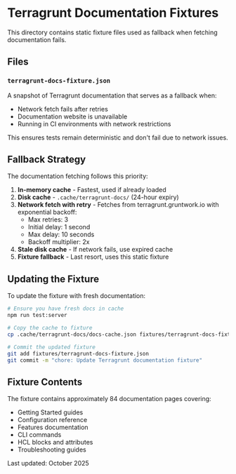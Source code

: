 # Terragrunt Documentation Fixtures

This directory contains static fixture files used as fallback when fetching documentation fails.

## Files

### `terragrunt-docs-fixture.json`

A snapshot of Terragrunt documentation that serves as a fallback when:
- Network fetch fails after retries
- Documentation website is unavailable
- Running in CI environments with network restrictions

This ensures tests remain deterministic and don't fail due to network issues.

## Fallback Strategy

The documentation fetching follows this priority:

1. **In-memory cache** - Fastest, used if already loaded
2. **Disk cache** - `.cache/terragrunt-docs/` (24-hour expiry)
3. **Network fetch with retry** - Fetches from terragrunt.gruntwork.io with exponential backoff:
   - Max retries: 3
   - Initial delay: 1 second
   - Max delay: 10 seconds
   - Backoff multiplier: 2x
4. **Stale disk cache** - If network fails, use expired cache
5. **Fixture fallback** - Last resort, uses this static fixture

## Updating the Fixture

To update the fixture with fresh documentation:

```bash
# Ensure you have fresh docs in cache
npm run test:server

# Copy the cache to fixture
cp .cache/terragrunt-docs/docs-cache.json fixtures/terragrunt-docs-fixture.json

# Commit the updated fixture
git add fixtures/terragrunt-docs-fixture.json
git commit -m "chore: Update Terragrunt documentation fixture"
```

## Fixture Contents

The fixture contains approximately 84 documentation pages covering:
- Getting Started guides
- Configuration reference
- Features documentation
- CLI commands
- HCL blocks and attributes
- Troubleshooting guides

Last updated: October 2025
